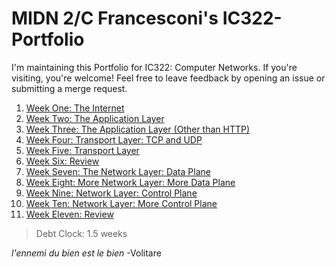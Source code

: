 # MIDN 2/C Francesconi's IC322-Portfolio

I'm maintaining this Portfolio for IC322: Computer Networks. If you're visiting, you're welcome! Feel free to leave feedback by opening an issue or submitting a merge request.

1. [Week One: The Internet](/week01/README.md)
2. [Week Two: The Application Layer](/week02/)
3. [Week Three: The Application Layer (Other than HTTP)](/week03/)
4. [Week Four: Transport Layer: TCP and UDP](/week04/)
5. [Week Five: Transport Layer](/week05/)
6. [Week Six: Review](/week06/)
7. [Week Seven: The Network Layer: Data Plane](/week07/)
8. [Week Eight: More Network Layer: More Data Plane](/week08/)
9. [Week Nine: Network Layer: Control Plane](/week09/)
10. [Week Ten: Network Layer: More Control Plane](/week10/)
11. [Week Eleven: Review](/week11/)

> Debt Clock: 1.5 weeks

*l'ennemi du bien est le bien* -Volitare  
